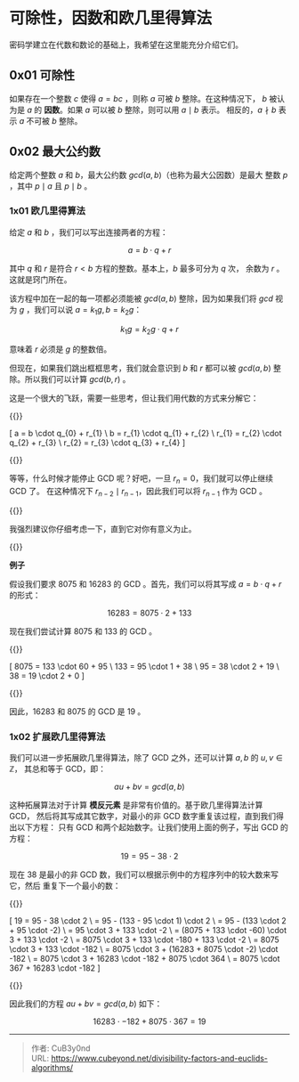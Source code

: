 # 可除性，因数和欧几里得算法


密码学建立在代数和数论的基础上，我希望在这里能充分介绍它们。

<!--more-->

## 0x01 可除性

如果存在一个整数 $c$ 使得 $a = bc$ ，则称 $a$ 可被 $b$ 整除。在这种情况下，
$b$ 被认为是 $a$ 的 **因数**。如果 $a$ 可以被 $b$ 整除，则可以用 $a \mid b$ 表示。
相反的，$a \nmid b$ 表示 $a$ 不可被 $b$ 整除。

## 0x02 最大公约数

给定两个整数 $a$ 和 $b$，最大公约数 $gcd(a, b)$（也称为最大公因数）是最大
整数 $p$ ，其中 $p \mid a$ 且 $p \mid b$ 。

### 1x01 欧几里得算法

给定 $a$ 和 $b$ ，我们可以写出连接两者的方程：

$$a = b \cdot q + r$$

其中 $q$ 和 $r$ 是符合 $r < b$ 方程的整数。基本上，$b$ 最多可分为 $q$ 次，
余数为 $r$ 。这就是窍门所在。

该方程中加在一起的每一项都必须能被 $gcd(a, b)$ 整除，因为如果我们将 $gcd$
视为 $g$ ，我们可以说 $a = k_{1}g, b = k_{2}g$：

$$k_{1}g = k_{2}g \cdot q + r$$

意味着 $r$ 必须是 $g$ 的整数倍。

但现在，如果我们跳出框框思考，我们就会意识到 $b$ 和 $r$ 都可以被 $gcd(a, b)$
整除。所以我们可以计算 $gcd(b, r)$ 。

这是一个很大的飞跃，需要一些思考，但让我们用代数的方式来分解它：

{{<raw>}}

\[ a = b \cdot q_{0} + r_{1} \\
b = r_{1} \cdot q_{1} + r_{2} \\
r_{1} = r_{2} \cdot q_{2} + r_{3} \\
r_{2} = r_{3} \cdot q_{3} + r_{4} \]

{{</raw>}}

等等，什么时候才能停止 GCD 呢？好吧，一旦 $r_{n} = 0$，我们就可以停止继续 GCD 了。
在这种情况下 $r_{n-2} \mid r_{n-1}$，因此我们可以将 $r_{n-1}$ 作为 GCD 。

{{<admonition type="info">}}

我强烈建议你仔细考虑一下，直到它对你有意义为止。

{{</admonition>}}

**例子**

假设我们要求 8075 和 16283 的 GCD 。首先，我们可以将其写成 $a = b \cdot q + r$ 的形式：

$$16283 = 8075 \cdot 2 + 133$$

现在我们尝试计算 8075 和 133 的 GCD 。

{{<raw>}}

\[ 8075 = 133 \cdot 60 + 95 \\
133 = 95 \cdot 1 + 38 \\
95 = 38 \cdot 2 + 19 \\
38 = 19 \cdot 2 + 0 \]

{{</raw>}}

因此，16283 和 8075 的 GCD 是 19 。

### 1x02 扩展欧几里得算法

我们可以进一步拓展欧几里得算法，除了 GCD 之外，还可以计算 $a, b$ 的 $u, v \in \mathbb{Z}$，
其总和等于 GCD，即：

$$au + bv = gcd(a, b)$$

这种拓展算法对于计算 **模反元素** 是非常有价值的。基于欧几里得算法计算 GCD，
然后将其写成其它数字，对最小的非 GCD 数字重复该过程，直到我们得出以下方程：
只有 GCD 和两个起始数字。让我们使用上面的例子，写出 GCD 的方程：

$$19 = 95 - 38 \cdot 2$$

现在 38 是最小的非 GCD 数，我们可以根据示例中的方程序列中的较大数来写它，然后
重复下一个最小的数：

{{<raw>}}

\[ 19 = 95 - 38 \cdot 2 \\
= 95 - (133 - 95 \cdot 1) \cdot 2 \\
= 95 - (133 \cdot 2 + 95 \cdot -2) \\
= 95 \cdot 3 + 133 \cdot -2 \\
= (8075 + 133 \cdot -60) \cdot 3 + 133 \cdot -2 \\
= 8075 \cdot 3 + 133 \cdot -180 + 133 \cdot -2 \\
= 8075 \cdot 3 + 133 \cdot -182 \\
= 8075 \cdot 3 + (16283 + 8075 \cdot -2) \cdot -182 \\
= 8075 \cdot 3 + 16283 \cdot -182 + 8075 \cdot 364 \\
= 8075 \cdot 367 + 16283 \cdot -182 \]

{{</raw>}}

因此我们的方程 $au + bv = gcd(a, b)$ 如下：

$$16283 \cdot -182 + 8075 \cdot 367 = 19$$



---

> 作者: CuB3y0nd  
> URL: https://www.cubeyond.net/divisibility-factors-and-euclids-algorithms/  

